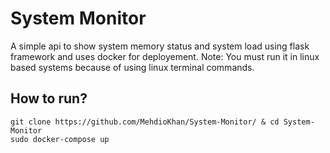 # System Monitor
A simple api to show system memory status and system load using flask framework and uses docker for deployement.
Note: You must run it in linux based systems because of using linux terminal commands. 

## How to run?
    git clone https://github.com/MehdioKhan/System-Monitor/ & cd System-Monitor
    sudo docker-compose up
